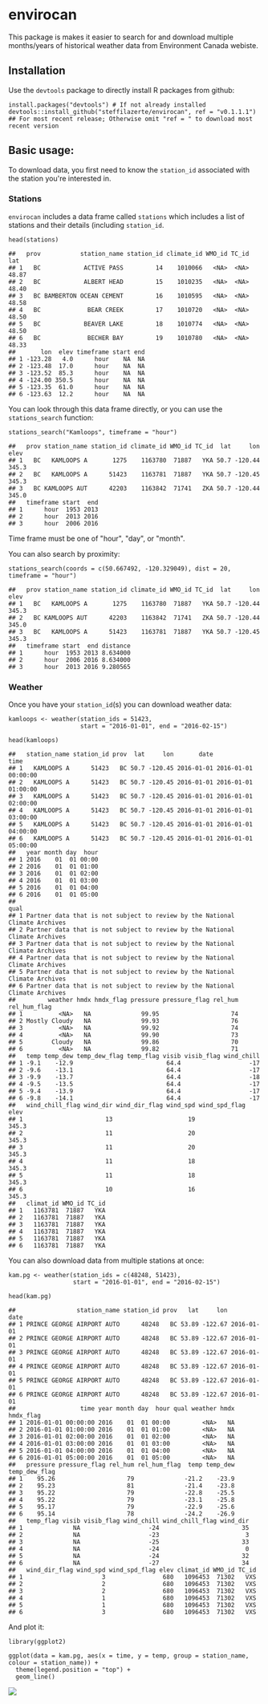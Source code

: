 envirocan
=========

This package is makes it easier to search for and download multiple
months/years of historical weather data from Environment Canada webiste.

Installation
------------

Use the `devtools` package to directly install R packages from github:

    install.packages("devtools") # If not already installed
    devtools::install_github("steffilazerte/envirocan", ref = "v0.1.1.1") 
    ## For most recent release; Otherwise omit "ref = " to download most recent version

Basic usage:
------------

To download data, you first need to know the `station_id` associated
with the station you're interested in.

### Stations

`envirocan` includes a data frame called `stations` which includes a
list of stations and their details (including `station_id`.

    head(stations)

    ##   prov           station_name station_id climate_id WMO_id TC_id   lat
    ## 1   BC            ACTIVE PASS         14    1010066   <NA>  <NA> 48.87
    ## 2   BC            ALBERT HEAD         15    1010235   <NA>  <NA> 48.40
    ## 3   BC BAMBERTON OCEAN CEMENT         16    1010595   <NA>  <NA> 48.58
    ## 4   BC             BEAR CREEK         17    1010720   <NA>  <NA> 48.50
    ## 5   BC            BEAVER LAKE         18    1010774   <NA>  <NA> 48.50
    ## 6   BC             BECHER BAY         19    1010780   <NA>  <NA> 48.33
    ##       lon  elev timeframe start end
    ## 1 -123.28   4.0      hour    NA  NA
    ## 2 -123.48  17.0      hour    NA  NA
    ## 3 -123.52  85.3      hour    NA  NA
    ## 4 -124.00 350.5      hour    NA  NA
    ## 5 -123.35  61.0      hour    NA  NA
    ## 6 -123.63  12.2      hour    NA  NA

You can look through this data frame directly, or you can use the
`stations_search` function:

    stations_search("Kamloops", timeframe = "hour")

    ##   prov station_name station_id climate_id WMO_id TC_id  lat     lon  elev
    ## 1   BC   KAMLOOPS A       1275    1163780  71887   YKA 50.7 -120.44 345.3
    ## 2   BC   KAMLOOPS A      51423    1163781  71887   YKA 50.7 -120.45 345.3
    ## 3   BC KAMLOOPS AUT      42203    1163842  71741   ZKA 50.7 -120.44 345.0
    ##   timeframe start  end
    ## 1      hour  1953 2013
    ## 2      hour  2013 2016
    ## 3      hour  2006 2016

Time frame must be one of "hour", "day", or "month".

You can also search by proximity:

    stations_search(coords = c(50.667492, -120.329049), dist = 20, timeframe = "hour")

    ##   prov station_name station_id climate_id WMO_id TC_id  lat     lon  elev
    ## 1   BC   KAMLOOPS A       1275    1163780  71887   YKA 50.7 -120.44 345.3
    ## 2   BC KAMLOOPS AUT      42203    1163842  71741   ZKA 50.7 -120.44 345.0
    ## 3   BC   KAMLOOPS A      51423    1163781  71887   YKA 50.7 -120.45 345.3
    ##   timeframe start  end distance
    ## 1      hour  1953 2013 8.634000
    ## 2      hour  2006 2016 8.634000
    ## 3      hour  2013 2016 9.280565

### Weather

Once you have your `station_id`(s) you can download weather data:

    kamloops <- weather(station_ids = 51423,
                        start = "2016-01-01", end = "2016-02-15")
                        
    head(kamloops)

    ##   station_name station_id prov  lat     lon       date                time
    ## 1   KAMLOOPS A      51423   BC 50.7 -120.45 2016-01-01 2016-01-01 00:00:00
    ## 2   KAMLOOPS A      51423   BC 50.7 -120.45 2016-01-01 2016-01-01 01:00:00
    ## 3   KAMLOOPS A      51423   BC 50.7 -120.45 2016-01-01 2016-01-01 02:00:00
    ## 4   KAMLOOPS A      51423   BC 50.7 -120.45 2016-01-01 2016-01-01 03:00:00
    ## 5   KAMLOOPS A      51423   BC 50.7 -120.45 2016-01-01 2016-01-01 04:00:00
    ## 6   KAMLOOPS A      51423   BC 50.7 -120.45 2016-01-01 2016-01-01 05:00:00
    ##   year month day  hour
    ## 1 2016    01  01 00:00
    ## 2 2016    01  01 01:00
    ## 3 2016    01  01 02:00
    ## 4 2016    01  01 03:00
    ## 5 2016    01  01 04:00
    ## 6 2016    01  01 05:00
    ##                                                                          qual
    ## 1 Partner data that is not subject to review by the National Climate Archives
    ## 2 Partner data that is not subject to review by the National Climate Archives
    ## 3 Partner data that is not subject to review by the National Climate Archives
    ## 4 Partner data that is not subject to review by the National Climate Archives
    ## 5 Partner data that is not subject to review by the National Climate Archives
    ## 6 Partner data that is not subject to review by the National Climate Archives
    ##         weather hmdx hmdx_flag pressure pressure_flag rel_hum rel_hum_flag
    ## 1          <NA>   NA              99.95                    74             
    ## 2 Mostly Cloudy   NA              99.93                    76             
    ## 3          <NA>   NA              99.92                    74             
    ## 4          <NA>   NA              99.90                    73             
    ## 5        Cloudy   NA              99.86                    70             
    ## 6          <NA>   NA              99.82                    71             
    ##   temp temp_dew temp_dew_flag temp_flag visib visib_flag wind_chill
    ## 1 -9.1    -12.9                          64.4                   -17
    ## 2 -9.6    -13.1                          64.4                   -17
    ## 3 -9.9    -13.7                          64.4                   -18
    ## 4 -9.5    -13.5                          64.4                   -17
    ## 5 -9.4    -13.9                          64.4                   -17
    ## 6 -9.8    -14.1                          64.4                   -17
    ##   wind_chill_flag wind_dir wind_dir_flag wind_spd wind_spd_flag  elev
    ## 1                       13                     19               345.3
    ## 2                       11                     20               345.3
    ## 3                       11                     20               345.3
    ## 4                       11                     18               345.3
    ## 5                       11                     18               345.3
    ## 6                       10                     16               345.3
    ##   climat_id WMO_id TC_id
    ## 1   1163781  71887   YKA
    ## 2   1163781  71887   YKA
    ## 3   1163781  71887   YKA
    ## 4   1163781  71887   YKA
    ## 5   1163781  71887   YKA
    ## 6   1163781  71887   YKA

You can also download data from multiple stations at once:

    kam.pg <- weather(station_ids = c(48248, 51423),
                      start = "2016-01-01", end = "2016-02-15")
                        
    head(kam.pg)

    ##                 station_name station_id prov   lat     lon       date
    ## 1 PRINCE GEORGE AIRPORT AUTO      48248   BC 53.89 -122.67 2016-01-01
    ## 2 PRINCE GEORGE AIRPORT AUTO      48248   BC 53.89 -122.67 2016-01-01
    ## 3 PRINCE GEORGE AIRPORT AUTO      48248   BC 53.89 -122.67 2016-01-01
    ## 4 PRINCE GEORGE AIRPORT AUTO      48248   BC 53.89 -122.67 2016-01-01
    ## 5 PRINCE GEORGE AIRPORT AUTO      48248   BC 53.89 -122.67 2016-01-01
    ## 6 PRINCE GEORGE AIRPORT AUTO      48248   BC 53.89 -122.67 2016-01-01
    ##                  time year month day  hour qual weather hmdx hmdx_flag
    ## 1 2016-01-01 00:00:00 2016    01  01 00:00         <NA>   NA          
    ## 2 2016-01-01 01:00:00 2016    01  01 01:00         <NA>   NA          
    ## 3 2016-01-01 02:00:00 2016    01  01 02:00         <NA>   NA          
    ## 4 2016-01-01 03:00:00 2016    01  01 03:00         <NA>   NA          
    ## 5 2016-01-01 04:00:00 2016    01  01 04:00         <NA>   NA          
    ## 6 2016-01-01 05:00:00 2016    01  01 05:00         <NA>   NA          
    ##   pressure pressure_flag rel_hum rel_hum_flag  temp temp_dew temp_dew_flag
    ## 1    95.26                    79              -21.2    -23.9              
    ## 2    95.23                    81              -21.4    -23.8              
    ## 3    95.22                    79              -22.8    -25.5              
    ## 4    95.22                    79              -23.1    -25.8              
    ## 5    95.17                    79              -22.9    -25.6              
    ## 6    95.14                    78              -24.2    -26.9              
    ##   temp_flag visib visib_flag wind_chill wind_chill_flag wind_dir
    ## 1              NA                   -24                       35
    ## 2              NA                   -23                        3
    ## 3              NA                   -25                       33
    ## 4              NA                   -24                        0
    ## 5              NA                   -24                       32
    ## 6              NA                   -27                       34
    ##   wind_dir_flag wind_spd wind_spd_flag elev climat_id WMO_id TC_id
    ## 1                      3                680   1096453  71302   VXS
    ## 2                      2                680   1096453  71302   VXS
    ## 3                      2                680   1096453  71302   VXS
    ## 4                      1                680   1096453  71302   VXS
    ## 5                      1                680   1096453  71302   VXS
    ## 6                      3                680   1096453  71302   VXS

And plot it:

    library(ggplot2)

    ggplot(data = kam.pg, aes(x = time, y = temp, group = station_name, colour = station_name)) +
      theme(legend.position = "top") +
      geom_line()

![](README_files/figure-markdown_strict/unnamed-chunk-8-1.png)<!-- -->
